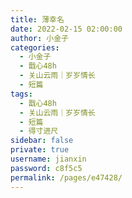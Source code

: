 ```yaml
---
title: 薄幸名
date: 2022-02-15 02:00:00
author: 小金子
categories: 
  - 小金子
  - 戬心48h
  - 关山云雨｜岁岁情长
  - 短篇
tags: 
  - 戬心48h
  - 关山云雨｜岁岁情长
  - 短篇
  - 得寸进尺
sidebar: false
private: true
username: jianxin
password: c8f5c5
permalink: /pages/e47428/
---
```


